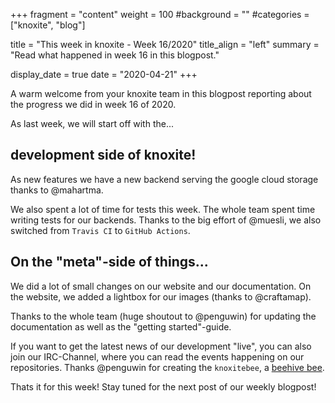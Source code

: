 +++
fragment = "content"
weight = 100
#background = ""
#categories = ["knoxite", "blog"]

title = "This week in knoxite - Week 16/2020"
title_align = "left"
summary = "Read what happened in week 16 in this blogpost."

display_date = true
date = "2020-04-21"
+++

A warm welcome from your knoxite team in this blogpost reporting about the 
progress we did in week 16 of 2020.

As last week, we will start off with the...

## development side of knoxite!

As new features we have a new backend serving the google cloud storage thanks
to @mahartma.

We also spent a lot of time for tests this week. The whole team spent time 
writing tests for our backends.
Thanks to the big effort of @muesli, we also switched from `Travis CI` to 
`GitHub Actions`.

## On the "meta"-side of things...

We did a lot of small changes on our website and our documentation.
On the website, we added a lightbox for our images (thanks to @craftamap).

Thanks to the whole team (huge shoutout to @penguwin) for updating the 
documentation as well as the "getting started"-guide.

If you want to get the latest news of our development "live", you can also join
our IRC-Channel, where you can read the events happening on our repositories. 
Thanks @penguwin for creating the `knoxitebee`, a 
[beehive bee](https://github.com/muesli/beehive).


Thats it for this week! Stay tuned for the next post of our weekly blogpost!
